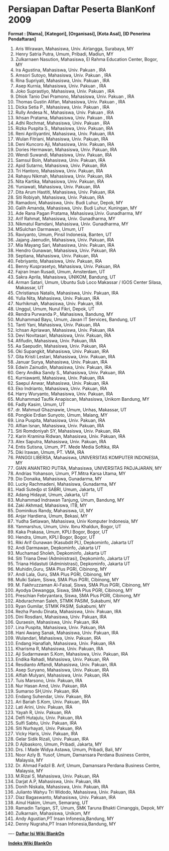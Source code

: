 # Persiapan Daftar Peserta BlanKonf 2009

**Format : [Nama], [Kategori], [Organisasi], [Kota Asal], [ID Penerima Pendaftaran]**

1. Aris Wirawan, Mahasiswa, Univ. Airlangga, Surabaya, MY
2. Henry Satria Putra, Umum, Pribadi, Madiun, MY
3. Zulkarnaen Nasution, Mahasiswa, El Rahma Education Center, Bogor, MY
4. Ira Agustina, Mahasiswa, Univ. Pakuan , IRA
5. Amsori Sutoyo, Mahasiswa, Univ. Pakuan , IRA
6. Rina Supriyati, Mahasiswa, Univ. Pakuan , IRA
7. Asep Kurnia, Mahasiswa, Univ. Pakuan , IRA
8. Joko Suprastiyo, Mahasiswa, Univ. Pakuan , IRA
9. Dhiok Tanio Dwi Pramono, Mahasiswa, Univ. Pakuan , IRA
10. Thomas Gustin Alifan, Mahasiswa, Univ. Pakuan , IRA
11. Dicka Setia P., Mahasiswa, Univ. Pakuan , IRA
12. Rully Andesa N., Mahasiswa, Univ. Pakuan , IRA
13. Ikhsan Pratama, Mahasiswa, Univ. Pakuan , IRA
14. Adhi Rochmat, Mahasiswa, Univ. Pakuan , IRA
15. Rizka Puspita S., Mahasiswa, Univ. Pakuan, IRA
16. Reni Apriliyantini, Mahasiswa, Univ. Pakuan, IRA
17. Wulan Fitriani, Mahasiswa, Univ. Pakuan, IRA
18. Deni Kuncoro Aji, Mahasiswa, Univ. Pakuan, IRA
19. Dories Hermawan, Mahasiswa, Univ. Pakuan, IRA
20. Wendi Suwandi, Mahasiswa, Univ. Pakuan, IRA
21. Samsul Boin, Mahasiswa, Univ. Pakuan, IRA
22. Apid Sutarno, Mahasiswa, Univ. Pakuan, IRA
23. Tri Hantoro, Mahasiswa, Univ. Pakuan, IRA
24. Rahayu Nikmah, Mahasiswa, Univ. Pakuan, IRA
25. Nita Kartika, Mahasiswa, Univ. Pakuan, IRA
26. Yuniawati, Mahasiswa, Univ. Pakuan, IRA
27. Dita Arum Hastiti, Mahasiswa, Univ. Pakuan, IRA
28. Siti Robiyah, Mahasiswa, Univ. Pakuan, IRA
29. Ramadoni, Mahasiswa, Univ. Budi Luhur, Depok, MY
30. Galih Amanda, Mahasiswa, Univ. Budi Luhur, Kuningan, MY
31. Ade Rana Pagan Pratama, Mahasiswa,Univ. Gunadharma, MY
32. Arif Rahmat, Mahasiswa, Univ. Gunadharma, MY
33. Nikmatul Ramdani, Mahasiswa, Univ. Gunadharma, MY
34. MSulchan Darmawan, Umum, UT
35. Raviyanto, Umum, Pinsil Indonesia, Banten, UT
36. Jajang Jaenudin, Mahasiswa, Univ. Pakuan, IRA
37. Mia Mayang Sari, Mahasiswa, Univ. Pakuan, IRA
38. Hendro Gunawan, Mahasiswa, Univ. Pakuan, IRA
39. Septiana, Mahasiswa, Univ. Pakuan, IRA
40. Febriyanto, Mahasiswa, Univ. Pakuan, IRA
41. Benny Kusprasetyo, Mahasiswa, Univ. Pakuan, IRA
42. Fajran Iman Rusadi, Umum, Amsterdam, UT
43. Sakra Aprila, Mahasiswa, UNIKOM, Bandung, UT
44. Arman Satari, Umum, Ubuntu Sub Loco Makassar / IGOS Center Silasa, Makassar, UT
45. Christianus Natalis, Mahasiswa, Univ. Pakuan, IRA
46. Yulia Nita, Mahasiswa, Univ. Pakuan, IRA
47. Nurhikmah, Mahasiswa, Univ. Pakuan, IRA
48. Unggul, Umum, Nurul Fikri, Depok, UT
49. Rendra Purwanda P., Mahasiswa, Bandung, MY
50. Muhammad Bayu, Umum, Javan IT Services, Bandung, UT
51. Tanti Yani, Mahasiswa, Univ. Pakuan, IRA
52. Ichsan Apriawan, Mahasiswa, Univ. Pakuan, IRA
53. Devi Novitasari, Mahasiswa, Univ. Pakuan, IRA
54. Afifudin, Mahasiswa, Univ. Pakuan, IRA
55. Aa Saepudin, Mahasiswa, Univ. Pakuan, IRA
56. Oki Supangkit, Mahasiswa, Univ. Pakuan, IRA
57. Gita Kristi Lestari, Mahasiswa, Univ. Pakuan, IRA
58. Januar Surya, Mahasiswa, Univ. Pakuan, IRA
59. Edwin Zainudin, Mahasiswa, Univ. Pakuan, IRA
60. Gery Andika Sandy S., Mahasiswa, Univ. Pakuan, IRA
61. Kurniawanti, Mahasiswa, Univ. Pakuan, IRA
62. Saepul Anwar, Mahasiswa, Univ. Pakuan, IRA
63. Eko Indrianto, Mahasiswa, Univ. Pakuan, IRA
64. Harry Wuryanto, Mahasiswa, Univ. Pakuan, IRA
65. Muhammad Taufik Anapiscan, Mahasiswa, Unikom Bandung, MY
66. Fadly Kasim, Umum, UT
67. dr. Mahmud Ghaznawie, Umum, Unhas, Makassar, UT
68. Pongkie Erdian Sunyoto, Umum, Malang, MY
69. Lina Puspita, Mahasiswa, Univ. Pakuan, IRA
70. Alfian Isnan, Mahasiswa, Univ. Pakuan, IRA
71. Siti Romdoniyah SY, Mahasiswa, Univ. Pakuan, IRA
72. Karin Kramina Ridwan, Mahasiswa, Univ. Pakuan, IRA
73. Alex Saputra, Mahasiswa, Univ. Pakuan, IRA
74. Entis Sutisna, Umum, PT. Mede Media Softika, IRA 
75. Diki Irawan, Umum, PT. VMA, IRA
76. PANGGI LIBERSA, Mahasiswa, UNIVERSITAS KOMPUTER INDONESIA, MY
77. GIAN ANANTRIO PUTRA, Mahasiswa, UNIVERSITAS PADJAJARAN, MY 
78. Andrias Yohanson, Umum, PT.Mitra Karsa Utama, MY 
79. Dio Donaika, Mahasiswa, Gunadarma, MY 
80. Lucky Rachmadeni, Mahasiswa, Gunadarma, MY 
81. Hadi Sutedjo st SABRI, Umum, Jakarta, UT 
82. Adang Hidayat, Umum, Jakarta, UT 
83. Muhammad Indrawan Tanjung, Umum, Bandung, MY
84. Zaki Akhmad, Mahasiswa, ITB, MY
85. Dominikus Randy, Mahasiswa, UI, MY 
86. Anjar Hardiena, Umum, Bekasi, MY
87. Yudha Setiawan, Mahasiswa, Univ Komputer Indonesia, MY
88. Yanmarshus, Umum, Univ. Ibnu Khaldun, Bogor, UT
89. Kaka Prakasa, Umum, KPLI Bogor, Bogor, UT
90. Hendra, Umum, KPLI Bogor, Bogor, UT
91. Riki Arif Gunawan (Kasubdit PL), Depkominfo, Jakarta UT
92. Andi Darmawan, Depkominfo, Jakarta UT
93. Muchamad Sholeh, Depkominfo, Jakarta UT
94. Siti Triana Dewi (Administrasi), Depkominfo, Jakarta UT
95. Triana Hidastuti (Administrasi), Depkominfo, Jakarta UT
96. Muhidin,Guru, SMA Plus PGRI, Cibinong, MY 
97. Andi Lala, Guru, SMA Plus PGRI, Cibinong, MY 
98. Mulki Salam, Siswa, SMA Plus PGRI, Cibinong, MY 
99. M. Fakhruzzaman Al-Faisal, Siswa, SMA Plus PGRI, Cibinong, MY 
100. Ayodya Dewangga, Siswa, SMA Plus PGRI, Cibinong, MY 
101. Preschian Febryantara, Siswa, SMA Plus PGRI, Cibinong, MY 
102. Abdurachman Saleh, STMIK PASIM, Sukabumi, MY
103. Ryan Gumilar, STMIK PASIM, Sukabumi, MY
104. Rezha Pandu Dinata, Mahasiswa, Univ. Pakuan, IRA
105. Dini Rosdiani, Mahasiswa, Univ. Pakuan, IRA
106. Quraesin, Mahasiswa, Univ. Pakuan, IRA
107. Lina Puspita, Mahasiswa, Univ. Pakuan, IRA
108. Hani Awang Sanak, Mahasiswa, Univ. Pakuan, IRA
109. Wulandari, Mahasiswa, Univ. Pakuan, IRA
110. Endang Hanafiah, Mahasiswa, Univ. Pakuan, IRA
111. Kharisma R, Mahasiswa, Univ. Pakuan, IRA
112. Aji Sudarmawan S.Kom, Mahasiswa, Univ. Pakuan, IRA
113. Endika Rahadi, Mahasiswa, Univ. Pakuan, IRA
114. Resdianto Affandi, Mahasiswa, Univ. Pakuan, IRA
115. Asep Suryano, Mahasiswa, Univ. Pakuan, IRA
116. Alfiah Mulyani, Mahasiswa, Univ. Pakuan, IRA
117. Tuis Marsono, Univ. Pakuan, IRA
118. Nur Hasan Amd, Univ. Pakuan, IRA
119. Sumarso SH,Univ. Pakuan, IRA
120. Endang Suhendar, Univ. Pakuan, IRA
121. Ari Bariah S.Kom, Univ. Pakuan, IRA
122. Lati Arini, Univ. Pakuan, IRA
123. Yayah R, Univ. Pakuan, IRA
124. Delfi Hutajulu, Univ. Pakuan, IRA
125. Sulfi Sabtu, Univ. Pakuan, IRA
126. Siti Nurhayati, Univ. Pakuan, IRA
127. Vicky Haris, Univ. Pakuan, IRA
128. Gelar Sidik Rizali, Univ. Pakuan, IRA
129. D Ajibaskoro, Umum, Pribadi, Jakarta, MY
130. Drs. I Made Widya Astawa, Umum, Pribadi, Bali, MY
131. Noor Azly B. Yusof, Umum, Damansara Perdana Business Centre, Malaysia, MY
132. Dr. Ahmad Fadzil B. Arif, Umum, Damansara Perdana Business Centre, Malaysia, MY
133. M.Rizal S, Mahasiswa, Univ. Pakuan, IRA
134. Darjat A.P, Mahasiswa, Univ. Pakuan, IRA
135. Donih Niskala, Mahasiswa, Univ. Pakuan, IRA
136. Julianto Wahyu Tri Widodo, Mahasiswa, Univ. Pakuan, IRA
137. Diaz Bagaswanto, Mahasiswa, Univ. Pakuan, IRA
138. Ainul Hakim, Umum, Semarang, UT
139. Ramadin Tarigan, ST, Umum, SMK Taruna Bhakti Cimanggis, Depok, MY
140. Zulkarnain, Mahasiswa, Unikom, MY
141. Andy Agustian,PT Insan Infonesia,Bandung, MY
142. Denny Nugraha,PT Insan Infonesia,Bandung, MY

—-
[**Daftar Isi Wiki BlankOn**](/wiki/DaftarIsi/index.html)
 
[**Indeks Wiki BlankOn**](/wiki/Indeks.html)



